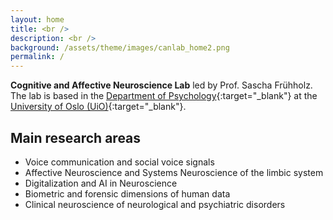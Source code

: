 ```yaml
---
layout: home
title: <br />
description: <br />      
background: /assets/theme/images/canlab_home2.png
permalink: /
---
```


**Cognitive and Affective Neuroscience Lab** led by Prof. Sascha Frühholz.
The lab is based in the [Department of Psychology](https://www.sv.uio.no/psi/english/){:target="_blank"} at the [University of Oslo (UiO)](https://www.uio.no/english/){:target="_blank"}.

## Main research areas

* Voice communication and social voice signals
* Affective Neuroscience and Systems Neuroscience of the limbic system
* Digitalization and AI in Neuroscience
* Biometric and forensic dimensions of human data
* Clinical neuroscience of neurological and psychiatric disorders
